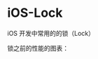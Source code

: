 # iOS-Lock
iOS 开发中常用的的锁（Lock）

锁之前的性能的图表：
[](https://github.com/Satelens/iOS-Lock/blob/master/1899027-eb3ef0d444034362.png)
